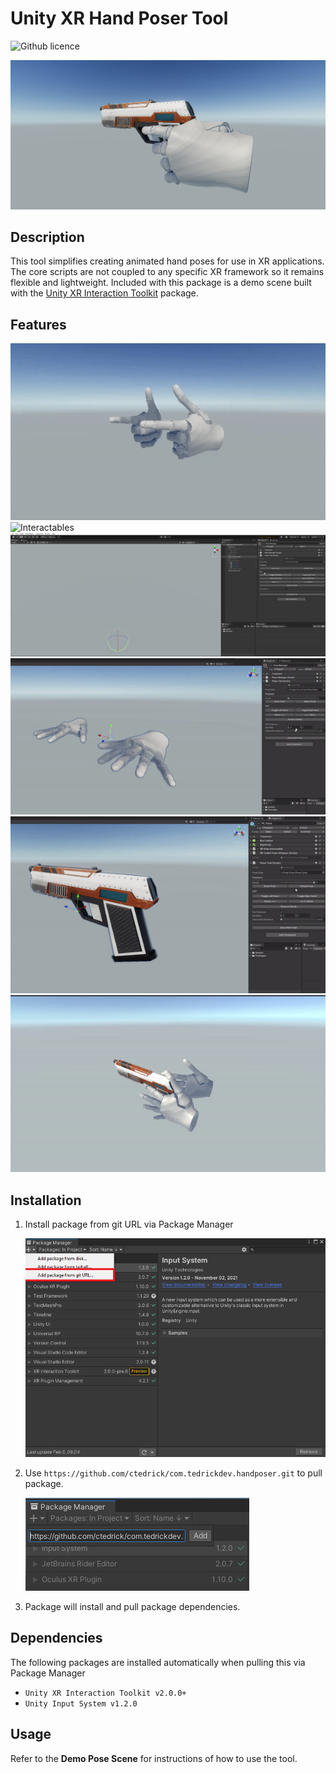 # Unity XR Hand Poser Tool

![Github licence](http://img.shields.io/badge/license-MIT-blue.svg)

![Banner](Resources~/gun-pose.png)

## Description
This tool simplifies creating animated hand poses for use in XR applications. The core scripts are not coupled to any specific XR framework so it remains flexible and lightweight. Included with this package is a demo scene built with the [Unity XR Interaction Toolkit](https://docs.unity3d.com/Packages/com.unity.xr.interaction.toolkit@2.0/manual/index.html) package.

## Features

![Pose Reel](Resources~/pose-reel.gif)
![Interactables](Resources~/gun-pov.gif)
![Pose Editor Tools](Resources~/pose-handles.gif)
![Pose Scrub Rotation](Resources~/pose-scrub.gif)
![Pose Scrub Distance](Resources~/pose-scrub-distance.gif)
![Pistolero](Resources~/gun-pose.gif)

## Installation

1. Install package from git URL via Package Manager

    ![Package Manager Window](Resources~/Installation/packagemanager-git-url.png)

2. Use `https://github.com/ctedrick/com.tedrickdev.handposer.git` to pull package.

    ![Package Manager Repo](Resources~/Installation/packagemanager-repo.png)

3. Package will install and pull package dependencies.

## Dependencies
The following packages are installed automatically when pulling this via Package Manager

* `Unity XR Interaction Toolkit v2.0.0+`
* `Unity Input System v1.2.0`

## Usage

Refer to the **Demo Pose Scene** for instructions of how to use the tool.
